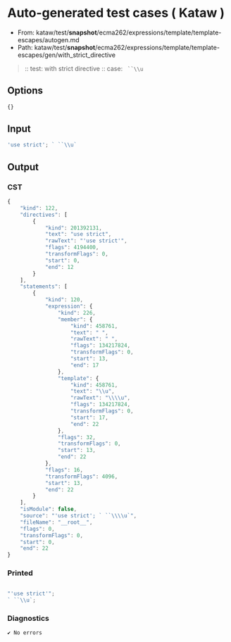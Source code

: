 # Auto-generated test cases ( Kataw )
- From: kataw/test/__snapshot__/ecma262/expressions/template/template-escapes/autogen.md
- Path: kataw/test/__snapshot__/ecma262/expressions/template/template-escapes/gen/with_strict_directive
> :: test: with strict directive
> :: case: ` ``\\u`
## Options

`````js
{}
`````
## Input

`````js
'use strict'; ` ``\\u`
`````
## Output

### CST

```javascript
{
    "kind": 122,
    "directives": [
        {
            "kind": 201392131,
            "text": "use strict",
            "rawText": "'use strict'",
            "flags": 4194400,
            "transformFlags": 0,
            "start": 0,
            "end": 12
        }
    ],
    "statements": [
        {
            "kind": 120,
            "expression": {
                "kind": 226,
                "member": {
                    "kind": 458761,
                    "text": " ",
                    "rawText": " ",
                    "flags": 134217824,
                    "transformFlags": 0,
                    "start": 13,
                    "end": 17
                },
                "template": {
                    "kind": 458761,
                    "text": "\\u",
                    "rawText": "\\\\u",
                    "flags": 134217824,
                    "transformFlags": 0,
                    "start": 17,
                    "end": 22
                },
                "flags": 32,
                "transformFlags": 0,
                "start": 13,
                "end": 22
            },
            "flags": 16,
            "transformFlags": 4096,
            "start": 13,
            "end": 22
        }
    ],
    "isModule": false,
    "source": "'use strict'; ` ``\\\\u`",
    "fileName": "__root__",
    "flags": 0,
    "transformFlags": 0,
    "start": 0,
    "end": 22
}
```

### Printed

```javascript

"'use strict'";
` ``\\u`;
```

### Diagnostics

```javascript
✔ No errors
```

